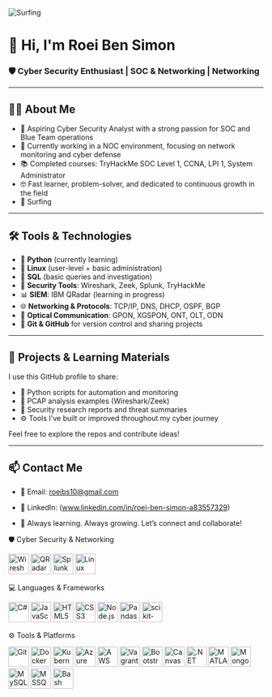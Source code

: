 ![Surfing](https://res.cloudinary.com/highereducation/images/f_auto,q_auto/v1662131677/ComputerScience.org/cybersecurity_degrees_6720dc664/cybersecurity_degrees_6720dc664.jpg?_i=AA)
# 👋 Hi, I'm Roei Ben Simon

### 🛡️ Cyber Security Enthusiast | SOC & Networking | Networking

---

## 🙋‍♂️ About Me

- 🔐 Aspiring Cyber Security Analyst with a strong passion for SOC and Blue Team operations  
- 💼 Currently working in a NOC environment, focusing on network monitoring and cyber defense  
- 📚 Completed courses: TryHackMe SOC Level 1, CCNA, LPI 1, System Administrator  
- 🤓 Fast learner, problem-solver, and dedicated to continuous growth in the field  
- 🌊 Surfing 

---

## 🛠️ Tools & Technologies

- 🐍 **Python** (currently learning)
- 🐧 **Linux** (user-level + basic administration)
- 🧠 **SQL** (basic queries and investigation)
- 🧰 **Security Tools**: Wireshark, Zeek, Splunk, TryHackMe 
- 📊 **SIEM**: IBM QRadar (learning in progress)
- 🌐 **Networking & Protocols**: TCP/IP, DNS, DHCP, OSPF, BGP
- 📡 **Optical Communication**: GPON, XGSPON, ONT, OLT, ODN
- 💾 **Git & GitHub** for version control and sharing projects

---

## 📂 Projects & Learning Materials

I use this GitHub profile to share:

- 🔎 Python scripts for automation and monitoring  
- 📁 PCAP analysis examples (Wireshark/Zeek)  
- 📄 Security research reports and threat summaries  
- ⚙️ Tools I've built or improved throughout my cyber journey

Feel free to explore the repos and contribute ideas!

---

## 📫 Contact Me

- 📧 Email: roeibs10@gmail.com  
- 💼 LinkedIn: (www.linkedin.com/in/roei-ben-simon-a83557329)


- 🌱 Always learning. Always growing. Let’s connect and collaborate!

🛡️ Cyber Security & Networking

<p align="left">
  <img src="https://cdn.jsdelivr.net/gh/devicons/devicon/icons/wireshark/wireshark-original.svg" alt="Wireshark" width="40" height="40"/>
  <img src="https://cdn.jsdelivr.net/gh/devicons/devicon/icons/ibm/ibm-original.svg" alt="QRadar" width="40" height="40"/>
  <img src="https://cdn.jsdelivr.net/gh/devicons/devicon/icons/splunk/splunk-original.svg" alt="Splunk" width="40" height="40"/>
  <img src="https://cdn.jsdelivr.net/gh/devicons/devicon/icons/linux/linux-original.svg" alt="Linux" width="40" height="40"/>
</p>

💻 Languages & Frameworks

<p align="left"> <img src="https://img.shields.io/badge/C%23-239120?style=flat&logo=c-sharp&logoColor=white" alt="C#" width="40" height="40"/> <img src="https://img.shields.io/badge/JavaScript-F7DF1E?style=flat&logo=javascript&logoColor=black" alt="JavaScript" width="40" height="40"/> <img src="https://img.shields.io/badge/HTML5-E34F26?style=flat&logo=html5&logoColor=white" alt="HTML5" width="40" height="40"/> <img src="https://img.shields.io/badge/CSS3-1572B6?style=flat&logo=css3&logoColor=white" alt="CSS3" width="40" height="40"/> <img src="https://img.shields.io/badge/Node.js-339933?style=flat&logo=node.js&logoColor=white" alt="Node.js" width="40" height="40"/> <img src="https://img.shields.io/badge/Pandas-150458?style=flat&logo=pandas&logoColor=white" alt="Pandas" width="40" height="40"/> <img src="https://img.shields.io/badge/scikit--learn-F7931E?style=flat&logo=scikitlearn&logoColor=white" alt="scikit-learn" width="40" height="40"/> </p>

⚙️ Tools & Platforms

<p align="left"> <img src="https://img.shields.io/badge/Git-F05032?style=flat&logo=git&logoColor=white" alt="Git" width="40" height="40"/> <img src="https://img.shields.io/badge/Docker-2496ED?style=flat&logo=docker&logoColor=white" alt="Docker" width="40" height="40"/> <img src="https://img.shields.io/badge/Kubernetes-326CE5?style=flat&logo=kubernetes&logoColor=white" alt="Kubernetes" width="40" height="40"/> <img src="https://img.shields.io/badge/Azure-0078D4?style=flat&logo=microsoft-azure&logoColor=white" alt="Azure" width="40" height="40"/> <img src="https://img.shields.io/badge/AWS-232F3E?style=flat&logo=amazon-aws&logoColor=white" alt="AWS" width="40" height="40"/> <img src="https://img.shields.io/badge/Vagrant-1563FF?style=flat&logo=vagrant&logoColor=white" alt="Vagrant" width="40" height="40"/> <img src="https://img.shields.io/badge/Bootstrap-7952B3?style=flat&logo=bootstrap&logoColor=white" alt="Bootstrap" width="40" height="40"/> <img src="https://img.shields.io/badge/CanvasJS-EF4F0F?style=flat&logo=canvas&logoColor=white" alt="CanvasJS" width="40" height="40"/> <img src="https://img.shields.io/badge/.NET-512BD4?style=flat&logo=dotnet&logoColor=white" alt=".NET" width="40" height="40"/> <img src="https://img.shields.io/badge/MATLAB-0076A8?style=flat&logo=mathworks&logoColor=white" alt="MATLAB" width="40" height="40"/> <img src="https://img.shields.io/badge/MongoDB-47A248?style=flat&logo=mongodb&logoColor=white" alt="MongoDB" width="40" height="40"/> <img src="https://img.shields.io/badge/MySQL-4479A1?style=flat&logo=mysql&logoColor=white" alt="MySQL" width="40" height="40"/> <img src="https://img.shields.io/badge/MSSQL-CC2927?style=flat&logo=microsoft-sql-server&logoColor=white" alt="MSSQL" width="40" height="40"/> <img src="https://img.shields.io/badge/Bash-4EAA25?style=flat&logo=gnubash&logoColor=white" alt="Bash" width="40" height="40"/> </p>
